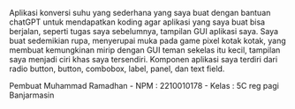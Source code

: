 Aplikasi konversi suhu yang sederhana yang saya buat dengan bantuan chatGPT untuk mendapatkan koding agar aplikasi yang saya buat bisa berjalan, seperti tugas saya sebelumnya, tampilan GUI aplikasi saya. Saya buat sedemikian rupa, menyerupai muka pada game pixel kotak kotak, yang membuat kemungkinan mirip dengan GUI teman sekelas itu kecil, tampilan saya menjadi ciri khas saya tersendiri. Komponen aplikasi saya terdiri dari radio button, button, combobox, label, panel, dan text field.

Pembuat
Muhammad Ramadhan - NPM : 2210010178 - Kelas : 5C reg pagi Banjarmasin
